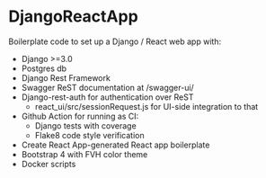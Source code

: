 # DjangoReactApp

Boilerplate code to set up a Django / React web app with:
 * Django >=3.0
 * Postgres db
 * Django Rest Framework
 * Swagger ReST documentation at /swagger-ui/
 * Django-rest-auth for authentication over ReST
   * react_ui/src/sessionRequest.js for UI-side integration to that
 * Github Action for running as CI:
   * Django tests with coverage
   * Flake8 code style verification
 * Create React App-generated React app boilerplate
 * Bootstrap 4 with FVH color theme
 * Docker scripts
 